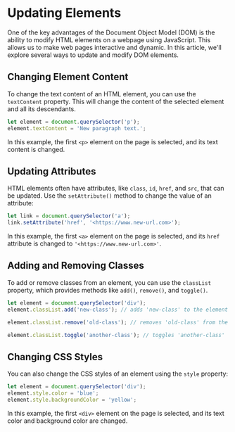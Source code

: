 # Updating Elements

One of the key advantages of the Document Object Model (DOM) is the ability to modify HTML elements on a webpage using JavaScript. This allows us to make web pages interactive and dynamic. In this article, we'll explore several ways to update and modify DOM elements.

## Changing Element Content

To change the text content of an HTML element, you can use the `textContent` property. This will change the content of the selected element and all its descendants.

```jsx
let element = document.querySelector('p');
element.textContent = 'New paragraph text.';
```

In this example, the first `<p>` element on the page is selected, and its text content is changed.

## Updating Attributes

HTML elements often have attributes, like `class`, `id`, `href`, and `src`, that can be updated. Use the `setAttribute()` method to change the value of an attribute:

```jsx
let link = document.querySelector('a');
link.setAttribute('href', '<https://www.new-url.com>');
```

In this example, the first `<a>` element on the page is selected, and its `href` attribute is changed to `'<https://www.new-url.com>'`.

## Adding and Removing Classes

To add or remove classes from an element, you can use the `classList` property, which provides methods like `add()`, `remove()`, and `toggle()`.

```jsx
let element = document.querySelector('div');
element.classList.add('new-class'); // adds 'new-class' to the element

element.classList.remove('old-class'); // removes 'old-class' from the element

element.classList.toggle('another-class'); // toggles 'another-class'

```

## Changing CSS Styles

You can also change the CSS styles of an element using the `style` property:

```jsx
let element = document.querySelector('div');
element.style.color = 'blue';
element.style.backgroundColor = 'yellow';
```

In this example, the first `<div>` element on the page is selected, and its text color and background color are changed.
